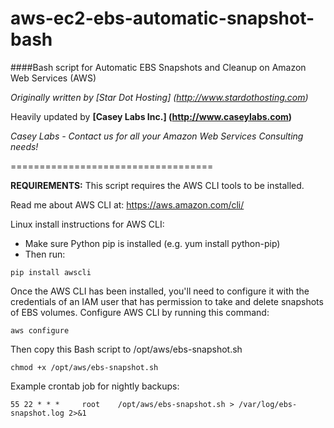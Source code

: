 aws-ec2-ebs-automatic-snapshot-bash
===================================

####Bash script for Automatic EBS Snapshots and Cleanup on Amazon Web Services (AWS)

*Originally written by [Star Dot Hosting] (http://www.stardothosting.com)*

Heavily updated by **[Casey Labs Inc.] (http://www.caseylabs.com)**

*Casey Labs - Contact us for all your Amazon Web Services Consulting needs!*

===================================

**REQUIREMENTS:**
This script requires the AWS CLI tools to be installed.

Read me about AWS CLI at: https://aws.amazon.com/cli/

Linux install instructions for AWS CLI:
 - Make sure Python pip is installed (e.g. yum install python-pip)
 - Then run: 
```
pip install awscli
```
Once the AWS CLI has been installed, you'll need to configure it with the credentials of an IAM user that
has permission to take and delete snapshots of EBS volumes.
 Configure AWS CLI by running this command: 
```
aws configure
```

Then copy this Bash script to /opt/aws/ebs-snapshot.sh
```
chmod +x /opt/aws/ebs-snapshot.sh
```

Example crontab job for nightly backups:
```
55 22 * * *     root    /opt/aws/ebs-snapshot.sh > /var/log/ebs-snapshot.log 2>&1
```
